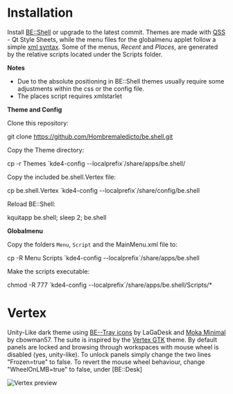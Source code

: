 Installation
======

Install [BE::Shell](http://sourceforge.net/p/be-shell/code/ci/master/tree/) or upgrade to the latest commit.
Themes are made with [QSS](http://qt-project.org/doc/qt-4.8/stylesheet-reference.html) - Qt Style Sheets, while the menu files for the globalmenu applet follow a simple [xml syntax](http://sourceforge.net/p/be-shell/wiki/Menu%20reference/).
Some of the menus, *Recent* and *Places*, are generated by the relative scripts located under the Scripts folder.

**Notes** 

- Due to the absolute positioning in BE::Shell themes usually require some adjustments within the css or the config file.
- The places script requires xmlstarlet

**Theme and Config**

Clone this repository:

   git clone https://github.com/Hombremaledicto/be.shell.git
   
Copy the Theme directory: 

   cp -r Themes \`kde4-config --localprefix\`/share/apps/be.shell/

Copy the included be.shell.Vertex file:

   cp be.shell.Vertex \`kde4-config --localprefix\`/share/config/be.shell
   
Reload BE::Shell:

   kquitapp be.shell; sleep 2; be.shell
   
   
**Globalmenu** 

Copy the folders `Menu`, `Script` and the MainMenu.xml file to:

  cp -R Menu Scripts \`kde4-config --localprefix\`/share/apps/be.shell
  
Make the scripts executable:

   chmod -R 777 \`kde4-config --localprefix\`/share/apps/be.shell/Scripts/*


Vertex
======

Unity-Like dark theme using [BE--Tray icons](http://be-desk.deviantart.com/art/Be-Tray-Icons-16px-364645083) by LaGaDesk and [Moka Minimal](http://cbowman57.deviantart.com/art/Moka-Minimal-and-Faba-Minimal-Icon-Sets-482927307) by cbowman57.
The suite is inspired by the [Vertex GTK](http://horst3180.deviantart.com/art/Vertex-Theme-470663601) theme.
By default panels are locked and browsing through workspaces with mouse wheel is disabled (yes, unity-like). To unlock panels simply change the two lines "Frozen=true" to false. To revert the mouse wheel behaviour, change "WheelOnLMB=true" to false, under [BE::Desk]

![Vertex preview](https://lh5.googleusercontent.com/-h83zA_HCRVQ/VGYMxGGvQOI/AAAAAAAAC7I/eNZRGMB8qW4/w1058-h595-no/schermata662.png "Vertex")


